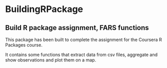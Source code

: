 # BuildingRPackage
## Build R package assignment, FARS functions

This package has been built to complete the assignment for the Coursera R Packages course.

It contains some functions that extract data from csv files, aggregate and show observations and plot them on a map.
